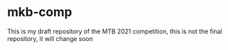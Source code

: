 # mkb-comp
This is my draft repository of the MTB 2021 competition, this is not the final repository, it will change soon
